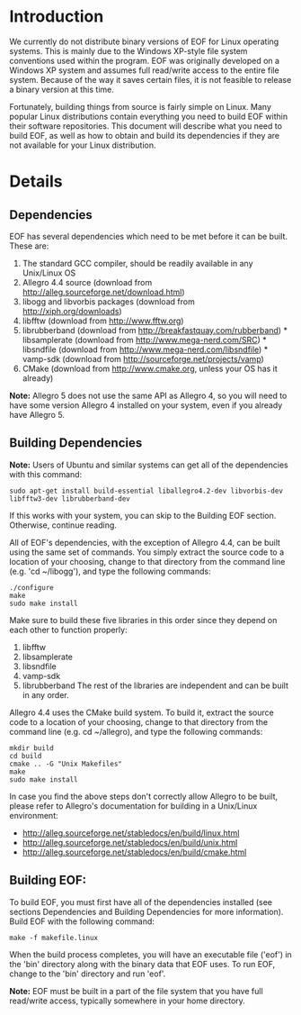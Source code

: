 # Introduction #

We currently do not distribute binary versions of EOF for Linux operating systems. This is mainly due to the Windows XP-style file system conventions used within the program. EOF was originally developed on a Windows XP system and assumes full read/write access to the entire file system. Because of the way it saves certain files, it is not feasible to release a binary version at this time.

Fortunately, building things from source is fairly simple on Linux. Many popular Linux distributions contain everything you need to build EOF within their software repositories. This document will describe what you need to build EOF, as well as how to obtain and build its dependencies if they are not available for your Linux distribution.

# Details #

## Dependencies ##
EOF has several dependencies which need to be met before it can be built.  These are:

  1. The standard GCC compiler, should be readily available in any Unix/Linux OS
  1. Allegro 4.4 source (download from http://alleg.sourceforge.net/download.html)
  1. libogg and libvorbis packages (download from http://xiph.org/downloads)
  1. libfftw (download from http://www.fftw.org)
  1. librubberband (download from http://breakfastquay.com/rubberband)
    * libsamplerate (download from http://www.mega-nerd.com/SRC)
    * libsndfile (download from http://www.mega-nerd.com/libsndfile)
    * vamp-sdk (download from http://sourceforge.net/projects/vamp)
  1. CMake (download from http://www.cmake.org, unless your OS has it already)

**Note:** Allegro 5 does not use the same API as Allegro 4, so you will need to have some version Allegro 4 installed on your system, even if you already have Allegro 5.

## Building Dependencies ##

**Note:** Users of Ubuntu and similar systems can get all of the dependencies with this command:
```
sudo apt-get install build-essential liballegro4.2-dev libvorbis-dev libfftw3-dev librubberband-dev
```
If this works with your system, you can skip to the Building EOF section. Otherwise, continue reading.

All of EOF's dependencies, with the exception of Allegro 4.4, can be built using the same set of commands. You simply extract the source code to a location of your choosing, change to that directory from the command line (e.g. 'cd ~/libogg'), and type the following commands:
```
./configure
make
sudo make install
```
Make sure to build these five libraries in this order since they depend on each other to function properly:
  1. libfftw
  1. libsamplerate
  1. libsndfile
  1. vamp-sdk
  1. librubberband
The rest of the libraries are independent and can be built in any order.

Allegro 4.4 uses the CMake build system. To build it, extract the source code to a location of your choosing, change to that directory from the command line (e.g. cd ~/allegro), and type the following commands:
```
mkdir build
cd build
cmake .. -G "Unix Makefiles"
make
sudo make install
```
In case you find the above steps don't correctly allow Allegro to be built, please refer to Allegro's documentation for building in a Unix/Linux environment:
  * http://alleg.sourceforge.net/stabledocs/en/build/linux.html
  * http://alleg.sourceforge.net/stabledocs/en/build/unix.html
  * http://alleg.sourceforge.net/stabledocs/en/build/cmake.html

## Building EOF: ##
To build EOF, you must first have all of the dependencies installed (see sections Dependencies and Building Dependencies for more information).  Build EOF with the following command:
```
make -f makefile.linux
```
When the build process completes, you will have an executable file ('eof') in the 'bin' directory along with the binary data that EOF uses. To run EOF, change to the 'bin' directory and run 'eof'.

**Note:** EOF must be built in a part of the file system that you have full read/write access, typically somewhere in your home directory.